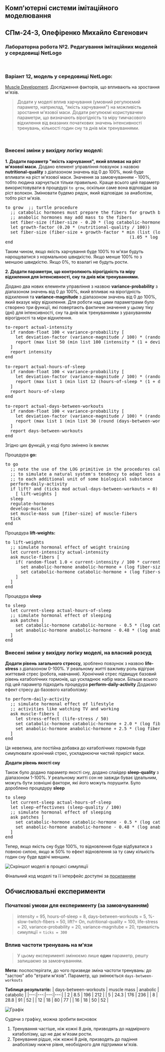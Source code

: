 ## Комп'ютерні системи імітаційного моделювання
## СПм-24-3, **Олефіренко Михайло Євгенович**
### Лабораторна робота №**2**. Редагування імітаційних моделей у середовищі NetLogo

<br>    

### Варіант 12, модель у середовищі NetLogo:
[Muscle Development](http://www.netlogoweb.org/launch#http://www.netlogoweb.org/assets/modelslib/Sample%20Models/Biology/Muscle%20Development.nlogo). Дослідження факторів, що впливають на зростання м'язів.
>Додати у моделі вплив харчування (умовний регулюємий параметр, наприклад, "якість харчування") на можливість зростання м'язової маси. Додати регулюємі користувачем параметри, що визначають вірогідність та міру тимчасового відхилення від вказаних початкових значень інтенсивності тренувань, кількості годин сну та днів між тренуваннями.

<br>

### Внесені зміни у вихідну логіку моделі:
**1. Додати параметр "якість харчування", який впливає на ріст м'язової маси.**
Додано елемент управління повзунок з назвою **nutritional-quality** з діапазоном значень від 0 до 100%, який буде впливати на ріст м'язової маси. Значення за замовчуванням - 100%, тобто людина харчується тільки правильно.
Краще всього цей параметр використовувати в процедурі `to grow`, оскільки саме вона відповідає за ріст волокон.
Змінювати будемо рядок, який відповідає за анаболізм, тобто ріст м'язів.

<pre>
to grow  ;; turtle procedure
  ;; catabolic hormones must prepare the fibers for growth before the
  ;; anabolic hormones may add mass to the fibers
  set fiber-size (fiber-size - 0.20 * (log catabolic-hormone 10))
  let growth-factor (0.20 * (nutritional-quality / 100))
  set fiber-size (fiber-size + growth-factor * min (list (log anabolic-hormone 10)
                                                (1.05 * log catabolic-hormone 10)))
end
</pre>

Таким чином, якщо якість харчування буде 100% то м'язи будуть нарощуватися з нормальною швидкістю. Якщо менше 100% то з меншою швидкістю.
Якщо 0%, то взалагі не будуть рости.

**2. Додати параметри, що контролюють вірогідність та міру відхилення для інтенсивності, сну та днів між тренуваннями.**

Додано два нових елементи управління з назвою **variance-probability** з діапазоном значень від 0 до 100%, який впливає на вірогідність відхилення та **variance-magnitude** з діапазоном значень від 0 до 100%, який вказує міру відхилення.
Для роботи над цими параметрами було створено три функції, які повертають фактичне значення у цьому тіку (дні) для інтенсивності, сну та днів між тренуваннями з урахуванням вірогідності та міри відхилення.
<pre>
to-report actual-intensity
  if random-float 100 < variance-probability [
    let deviation-factor (variance-magnitude / 100) * (random-float 2.0 - 1.0)
    report (max list 50 (min list 100 (intensity * (1 + deviation-factor))))
  ]
  report intensity
end

to-report actual-hours-of-sleep
  if random-float 100 < variance-probability [
    let deviation-factor (variance-magnitude / 100) * (random-float 2.0 - 1.0)
    report (max list 1 (min list 12 (hours-of-sleep * (1 + deviation-factor))))
  ]
  report hours-of-sleep
end

to-report actual-days-between-workouts
  if random-float 100 < variance-probability [
    let deviation-factor (variance-magnitude / 100) * (random-float 2.0 - 1.0)
    report (max list 1 (min list 30 (round (days-between-workouts * (1 + deviation-factor)))))
  ]
  report days-between-workouts
end
</pre>

Згідно цих функцій, у коді було змінено їх виклик

Процедура **go:**
<pre>
to go
  ;; note the use of the LOG primitive in the procedures called below
  ;; to simulate a natural system's tendency to adapt less and less
  ;; to each additional unit of some biological substance
  perform-daily-activity
  if lift? and (ticks mod actual-days-between-workouts = 0)
    [ lift-weights ]
  sleep
  regulate-hormones
  develop-muscle
  set muscle-mass sum [fiber-size] of muscle-fibers
  tick
end
</pre>
Процедура **lift-weights:**
<pre>
to lift-weights
  ;; simulate hormonal effect of weight training
  let current-intensity actual-intensity
  ask muscle-fibers [
    if( random-float 1.0 < current-intensity / 100 * current-intensity / 100 ) [
      set anabolic-hormone anabolic-hormone + (log fiber-size 10) * 55
      set catabolic-hormone catabolic-hormone + (log fiber-size 10) * 44
    ]
  ]
end
</pre>
Процедура **sleep**
<pre>
to sleep
  let current-sleep actual-hours-of-sleep
  ;; simulate hormonal effect of sleeping
  ask patches [
    set catabolic-hormone catabolic-hormone - 0.5 * (log catabolic-hormone 10) * current-sleep
    set anabolic-hormone anabolic-hormone - 0.48 * (log anabolic-hormone 10) * current-sleep
  ]
end
</pre>

### Внесені зміни у вихідну логіку моделі, на власний розсуд
**Додати рівень загального стрессу,** зроблено повзунок з назвою **life-stress** з діапазоном 0-100%. У реальному житті важливу роль відіграє життєвий стрес (робота, навчання). Хронічний стрес підвищує базовий рівень катаболічних гормонів, що ускладнює набір маси.
Більше всього під цей параметр підходить процедура **perform-daily-activity**
Додаємо ефект стресу до базового катаболізму:
<pre>
to perform-daily-activity
  ;; simulate hormonal effect of lifestyle
  ;; activities like watching TV and working
  ask muscle-fibers [
    let stress-effect (life-stress / 50)
    set catabolic-hormone catabolic-hormone + 2.0 * (log fiber-size 10) + stress-effect
    set anabolic-hormone anabolic-hormone + 2.5 * (log fiber-size 10)
  ]
end
</pre>
Ця невелика, але постійна добавка до катаболічних гормонів буде симулювати хронічний стрес, ускладнюючи чистий приріст маси.

**Додати рівень якості сну**

Також було додано параметр якості сну, додано слайдер **sleep-quality** з діапазоном 1-100%. У реальному житті сон не завжди буває ідеальним, можуть бути зовнішні фактори, які його можуть порушити.
Було дороблено процедуру **sleep**
<pre>
to sleep
  let current-sleep actual-hours-of-sleep
  let sleep-effectivnes (sleep-quality / 100)
  ;; simulate hormonal effect of sleeping
  ask patches [
    set catabolic-hormone catabolic-hormone - 0.5 * (log catabolic-hormone 10) * current-sleep * sleep-effectivnes
    set anabolic-hormone anabolic-hormone - 0.48 * (log anabolic-hormone 10) * current-sleep * sleep-effectivnes
  ]
end
</pre> 
Тепер, якщо якість сну буде 100%, то відновлення буде відбуватися з повною силою, якщо ж 50% то ефект відновлення за ту саму кількість годин сну буде вдвічі меншим.

![Скріншот моделі в процесі симуляції](nlog.png)

Фінальний код моделі та її інтерфейс доступні за [посиланням](lb2.nlogox)

## Обчислювальні експерименти
### Початкові умови для експерименту (за замовчуванням)
>intensity = 95, hours-of-sleep = 8, days-between-workouts = 5, %-slow-twitch-fibers = 50, lift?= On, nutritional-quality = 100, life-stress = 20, variance-probability = 20, variance-magnitube = 20, тривалість симуляції = `ticks = 300`

### Вплив частоти тренувань на м'язи
> У цьому експерименті змінюємо лише **один** параметр, решту залишаємо за замовчуванням.

**Мета:** поспостерігати, до чого призведе зміна частоти тренувань: до "застою" або "втрати м'язів".
Параметр, що змінюється `days-between-workouts`

**Таблиця результатів:**
| days-between-workouts | muscle mass | anabolic | catabolic |
|---:|---:|---:|---:|
| 2 | 8.5 | 196 | 212 |
| 5 | 24.3 | 176 | 236 |
| 8 | 28.8 | 91 | 52 |
| 12 | 18 | 80 | 77 |
| 16 | 18 | 50 | 52 |

![Графік](graf_lb2.png)

Судячи з графіку, можна зробити висновок
1. Тренування частіше, ніж кожні 8 днів, призводять до надмірного катаболізму, що не дає м'язам рости.
2. Тренування рідше, ніж кожні 8 днів, призводять до падіння анаболізму нижче рівня, необхідного для підтримки м'язів.
